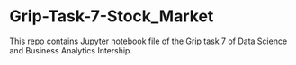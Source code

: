 # Grip-Task-7-Stock_Market
This repo contains Jupyter notebook file of the Grip task 7 of Data Science and Business Analytics Intership.
